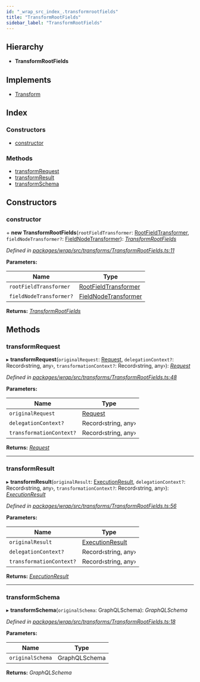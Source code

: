```yaml
---
id: "_wrap_src_index_.transformrootfields"
title: "TransformRootFields"
sidebar_label: "TransformRootFields"
---
```


## Hierarchy

* **TransformRootFields**

## Implements

* [Transform](../interfaces/_utils_src_index_.transform)

## Index

### Constructors

* [constructor](_wrap_src_index_.transformrootfields.md#constructor)

### Methods

* [transformRequest](_wrap_src_index_.transformrootfields.md#transformrequest)
* [transformResult](_wrap_src_index_.transformrootfields.md#transformresult)
* [transformSchema](_wrap_src_index_.transformrootfields.md#transformschema)

## Constructors

###  constructor

\+ **new TransformRootFields**(`rootFieldTransformer`: [RootFieldTransformer](../modules/_wrap_src_index_.md#rootfieldtransformer), `fieldNodeTransformer?`: [FieldNodeTransformer](../modules/_wrap_src_index_.md#fieldnodetransformer)): *[TransformRootFields](_wrap_src_index_.transformrootfields)*

*Defined in [packages/wrap/src/transforms/TransformRootFields.ts:11](https://github.com/ardatan/graphql-tools/blob/master/packages/wrap/src/transforms/TransformRootFields.ts#L11)*

**Parameters:**

Name | Type |
------ | ------ |
`rootFieldTransformer` | [RootFieldTransformer](../modules/_wrap_src_index_.md#rootfieldtransformer) |
`fieldNodeTransformer?` | [FieldNodeTransformer](../modules/_wrap_src_index_.md#fieldnodetransformer) |

**Returns:** *[TransformRootFields](_wrap_src_index_.transformrootfields)*

## Methods

###  transformRequest

▸ **transformRequest**(`originalRequest`: [Request](../interfaces/_utils_src_index_.request), `delegationContext?`: Record‹string, any›, `transformationContext?`: Record‹string, any›): *[Request](../interfaces/_utils_src_index_.request)*

*Defined in [packages/wrap/src/transforms/TransformRootFields.ts:48](https://github.com/ardatan/graphql-tools/blob/master/packages/wrap/src/transforms/TransformRootFields.ts#L48)*

**Parameters:**

Name | Type |
------ | ------ |
`originalRequest` | [Request](../interfaces/_utils_src_index_.request) |
`delegationContext?` | Record‹string, any› |
`transformationContext?` | Record‹string, any› |

**Returns:** *[Request](../interfaces/_utils_src_index_.request)*

___

###  transformResult

▸ **transformResult**(`originalResult`: [ExecutionResult](../interfaces/_utils_src_index_.executionresult), `delegationContext?`: Record‹string, any›, `transformationContext?`: Record‹string, any›): *[ExecutionResult](../interfaces/_utils_src_index_.executionresult)*

*Defined in [packages/wrap/src/transforms/TransformRootFields.ts:56](https://github.com/ardatan/graphql-tools/blob/master/packages/wrap/src/transforms/TransformRootFields.ts#L56)*

**Parameters:**

Name | Type |
------ | ------ |
`originalResult` | [ExecutionResult](../interfaces/_utils_src_index_.executionresult) |
`delegationContext?` | Record‹string, any› |
`transformationContext?` | Record‹string, any› |

**Returns:** *[ExecutionResult](../interfaces/_utils_src_index_.executionresult)*

___

###  transformSchema

▸ **transformSchema**(`originalSchema`: GraphQLSchema): *GraphQLSchema*

*Defined in [packages/wrap/src/transforms/TransformRootFields.ts:18](https://github.com/ardatan/graphql-tools/blob/master/packages/wrap/src/transforms/TransformRootFields.ts#L18)*

**Parameters:**

Name | Type |
------ | ------ |
`originalSchema` | GraphQLSchema |

**Returns:** *GraphQLSchema*
